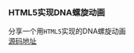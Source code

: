 ### HTML5实现DNA螺旋动画
分享一个用`HTML5`实现的DNA螺旋动画<br/>
[源码地址](http://www.html5tricks.com/html5-dna-helix.html)